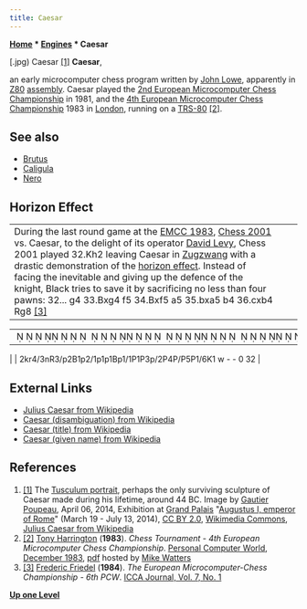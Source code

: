 ```yaml
---
title: Caesar
---
```

**[Home](Home "Home") * [Engines](Engines "Engines") * Caesar**

\[.jpg) Caesar <a id="cite-note-1" href="#cite-ref-1">[1]</a>
**Caesar**,

an early microcomputer chess program written by [John Lowe](index.php?title=John_Lowe&action=edit&redlink=1 "John Lowe (page does not exist)"), apparently in [Z80](Z80 "Z80") [assembly](Assembly "Assembly"). Caesar played the [2nd European Microcomputer Chess Championship](European_MCC_1981 "European MCC 1981") in 1981, and the [4th European Microcomputer Chess Championship](European_MCC_1983 "European MCC 1983") 1983 in [London](https://en.wikipedia.org/wiki/London), running on a [TRS-80](TRS-80 "TRS-80") <a id="cite-note-2" href="#cite-ref-2">[2]</a>.

## See also

- [Brutus](Brutus "Brutus")
- [Caligula](Caligula "Caligula")
- [Nero](Nero "Nero")

## Horizon Effect

|  |  |  |
| --- | --- | --- |
|  During the last round game at the [EMCC 1983](European_MCC_1983 "European MCC 1983"), [Chess 2001](Chess_2001 "Chess 2001") vs. Caesar, to the delight of its operator [David Levy](David_Levy "David Levy"), Chess 2001 played 32.Kh2 leaving Caesar in [Zugzwang](Zugzwang "Zugzwang") with a drastic demonstration of the [horizon effect](Horizon_Effect "Horizon Effect"). Instead of facing the inevitable and giving up the defence of the knight, Black tries to save it by sacrificing no less than four pawns: 32... g4 33.Bxg4 f5 34.Bxf5 a5 35.bxa5 b4 36.cxb4 Rg8 <a id="cite-note-3" href="#cite-ref-3">[3]</a> |

|  |
| --- |
|                                                                                ♚♜       ♞♖   ♟  ♗ ♟   ♟ ♟ ♗♟  ♙ ♙   ♟  ♙    ♙♙     ♙       ♔  |

|
|  2kr4/3nR3/p2B1p2/1p1p1Bp1/1P1P3p/2P4P/P5P1/6K1 w - - 0 32
|

## External Links

- [Julius Caesar from Wikipedia](https://en.wikipedia.org/wiki/Julius_Caesar)
- [Caesar (disambiguation) from Wikipedia](https://en.wikipedia.org/wiki/Caesar_%28disambiguation%29)
- [Caesar (title) from Wikipedia](https://en.wikipedia.org/wiki/Caesar_%28title%29)
- [Caesar (given name) from Wikipedia](https://en.wikipedia.org/wiki/Caesar_%28given_name%29)

## References

1. <a id="cite-ref-1" href="#cite-note-1">[1]</a> The [Tusculum portrait](https://en.wikipedia.org/wiki/Tusculum_portrait), perhaps the only surviving sculpture of Caesar made during his lifetime, around 44 BC. Image by [Gautier Poupeau](https://www.flickr.com/people/24266175@N00), April 06, 2014, Exhibition at [Grand Palais](https://en.wikipedia.org/wiki/Grand_Palais) "[Augustus I, emperor of Rome](http://www.grandpalais.fr/en/event/i-augustus-emperor-rome)" (March 19 - July 13, 2014), [CC BY 2.0](https://creativecommons.org/licenses/by/2.0/deed.en), [Wikimedia Commons](https://en.wikipedia.org/wiki/Wikimedia_Commons), [Julius Caesar from Wikipedia](https://en.wikipedia.org/wiki/Julius_Caesar)
1. <a id="cite-ref-2" href="#cite-note-2">[2]</a>  [Tony Harrington](Tony_Harrington "Tony Harrington") (**1983**). *Chess Tournament - 4th European Microcomputer Chess Championship*. [Personal Computer World](Personal_Computer_World "Personal Computer World"), [December 1983](http://www.chesscomputeruk.com/html/publication_archive_1983.html), [pdf](http://www.chesscomputeruk.com/PCW_December_1983.pdf) hosted by [Mike Watters](Mike_Watters "Mike Watters")
1. <a id="cite-ref-3" href="#cite-note-3">[3]</a> [Frederic Friedel](Frederic_Friedel "Frederic Friedel") (**1984**). *The European Microcomputer-Chess Championship - 6th PCW*. [ICCA Journal, Vol. 7, No. 1](ICGA_Journal#7_1 "ICGA Journal")

**[Up one Level](Engines "Engines")**

